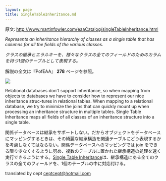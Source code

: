 ```yaml
---
layout: page
title: SingleTableInheritance.md
---
```


原文: http://www.martinfowler.com/eaaCatalog/singleTableInheritance.html

*Represents an inheritance hierarchy of classes as a single table that has columns for all the fields of the various classes.*

*クラスの継承ヒエラルキーを、様々なクラスの全てのフィールドのためのカラムを持つ1個のテーブルとして表現する。*

解説の全文は『PofEAA』 **278** ページを参照。

![](http://www.martinfowler.com/eaaCatalog/singleInheritanceTableSketch.gif)

Relational databases don't support inheritance, so when mapping from objects to databases we have to consider how to represent our nice inheritance struc-tures in relational tables. When mapping to a relational database, we try to minimize the joins that can quickly mount up when processing an inheritance structure in multiple tables. Single Table Inheritance maps all fields of all classes of an inheritance structure into a single table.

関係データベースは継承をサポートしない。だからオブジェクトをデータベースにマッピングするときは、その綺麗な継承構造を関連テーブルにどう表現するかを考慮しなくてはならない。関係データベースへのマッピングでは join をできる限り少なくするように努め、複数のテーブルに置かれた継承構造の処理を速く実行できるようにする。[Single Table Inheritance](SingleTableInheritance)は、継承構造にある全てのクラスの全てのフィールドを、1個のテーブルの中に対応付ける。

translated by cept <ceptcept@hotmail.com>
